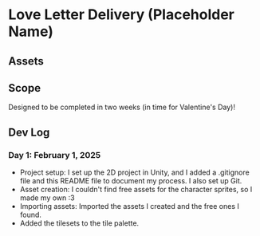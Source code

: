 # Love Letter Delivery (Placeholder Name)

## Assets

## Scope
Designed to be completed in two weeks (in time for Valentine's Day)!

## Dev Log

### Day 1: February 1, 2025
* Project setup: I set up the 2D project in Unity, and I added a .gitignore file and this README file to document my process. I also set up Git.
* Asset creation: I couldn't find free assets for the character sprites, so I made my own :3
* Importing assets: Imported the assets I created and the free ones I found.
* Added the tilesets to the tile palette.